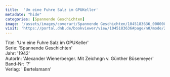 ```yaml
---
title:  'Um eine Fuhre Salz im GPUKeller'
metadate: "hide"
categories: [Spannende Geschichten]
image: '/assets/images/coverart/Spannende Geschichten/1045183636_00000010.jpg'
visit: 'https://portal.dnb.de/bookviewer/view/1045183636#page/n0/mode/2up'
---
```

Titel: 'Um eine Fuhre Salz im GPUKeller' <br>
Serie: 'Spannende Geschichten' <br>
Jahr: '1942' <br>
AutorIn: 'Alexander Wienerberger. Mit Zeichngn v. Günther Büsemeyer' <br>
Band-Nr: '?' <br>
Verlag: ' Bertelsmann'